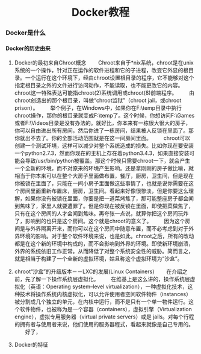 <h1 style="text-align: center;" markdown="1">  Docker教程 </h1>

### Docker是什么
#### Docker的历史由来
1. Docker的最初来自Chroot概念
    　　Chroot来自于*nix系统，chroot是在unix系统的一个操作，针对正在运作的软件进程和它的子进程，改变它外显的根目录。一个运行在这个环境下，经由chroot设置根目录的程序，它不能够对这个指定根目录之外的文件进行访问动作，不能读取，也不能更改它的内容。chroot这一特殊表达可能指chroot(2)系统调用或chroot(8)前端程序。
    　　由chroot创造出的那个根目录，叫做“chroot监狱”（chroot jail，或chroot prison）。
    　　举个例子，在Windows中，如果你在F:\temp目录中执行chroot操作，那你的根目录就变成F:\temp了。这个时候，你想访问F:\Games或者F:\Videos目录是没有办法的。就好比，你本来有一栋很大很大的房子，你可以自由进出所有房间，然后你进了一栋房间，结果被人反锁在里面了。那你就出不去了。你的全部活动范围就是在这一间房间里面。
    　　chroot可以创建一个测试环境，这样可以减少对整个系统造成的损失。比如你现在要安装一个python2.7.3，然而你现在的主机上存在着python3.4.3，如果直接安装可能会导致/usr/bin/python被覆盖。那这个时候只需要chroot一下，就会产生一个全新的环境，而不对原来的环境产生影响。还是拿刚刚的房子做比喻，就相当于你本来可以在整个大房子里面做布置，餐厅，厨房，卫生间，但是现在你被锁在里面了，只能在一间小房子里面做这些事情了，也就是说你需要在这个房间里面重新布置床，厨房，卫生间。看起来好像很惨淡，但是你要这么理解，如果你没有被锁在里面，你要是把一道菜烤焦了，那可能整座房子都会闻到焦味了，家里人就要遭罪了。但是你现在被反锁在里面，即使把菜做焦了，只有在这个房间的人才会闻到焦味。再夸张一点说，就算你把这个房间玩炸了，影响到的也只是这个房间。这个就是chroot的意义了。
    　　因为这个房间是与外界隔离开来，而你可以在这个房间中随意布置，而不必考虑到对于外界环境的影响。对于整个软件环境来说，也是如此。chroot之后，所有的改动都是在这个新的环境中构成的，而不会影响到外界的环境。即使新环境崩溃，外界的系统依旧工作正常。从而降低了对整个系统安全性的威胁。简而言之，就是相当于构建了一个全新的虚拟环境，姑且称这个虚拟环境为“沙盒”。

2. chroot“沙盒”的升级版本－－LXC的发展(Linux Containers)
    　　在介绍之前，先了解一下操作系统层虚拟化。
    　　在维基上是这么讲的，操作系统层虚拟化（英语：Operating system–level virtualization），一种虚拟化技术，这种技术将操作系统内核虚拟化，可以允许使用者空间软件物件（instances）被分割成几个独立的单元，在内核中运行，而不是只有一个单一物件运行。这个软件物件，也被称为是一个容器（containers），虚拟引擎（Virtualization engine），虚拟专用服务器（virtual private servers）或是 jails。对每个行程的拥有者与使用者来说，他们使用的服务器程式，看起来就像是自己专用的。
    　　好了，

3. Docker的特征

